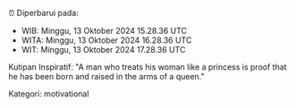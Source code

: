 ⏰ Diperbarui pada:
- WIB: Minggu, 13 Oktober 2024 15.28.36 UTC
- WITA: Minggu, 13 Oktober 2024 16.28.36 UTC
- WIT: Minggu, 13 Oktober 2024 17.28.36 UTC

Kutipan Inspiratif:
"A man who treats his woman like a princess is proof that he has been born and raised in the arms of a queen."


Kategori: motivational


